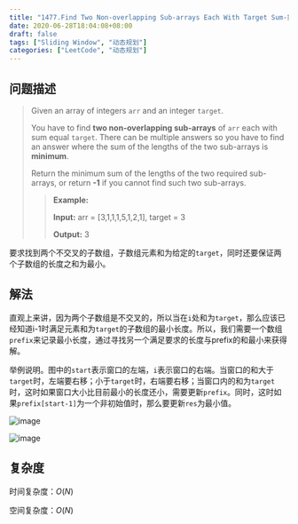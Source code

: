 ```yaml
---
title: "1477.Find Two Non-overlapping Sub-arrays Each With Target Sum-找出两个元素和为目标数且无交集的子数组"
date: 2020-06-28T18:04:08+08:00
draft: false
tags: ["Sliding Window", "动态规划"]
categories: ["LeetCode", "动态规划"]
---
```


## 问题描述

>Given an array of integers `arr` and an integer `target`.
>
>You have to find **two non-overlapping sub-arrays** of `arr` each with sum equal `target`. There can be multiple answers so you have to find an answer where the sum of the lengths of the two sub-arrays is **minimum**.
>
>Return the minimum sum of the lengths of the two required sub-arrays, or return **-1** if you cannot find such two sub-arrays.
>>
>>**Example:**
>>
>> **Input:** arr = [3,1,1,1,5,1,2,1], target = 3
>>
>> **Output:** 3

要求找到两个不交叉的子数组，子数组元素和为给定的`target`，同时还要保证两个子数组的长度之和为最小。

## 解法

直观上来讲，因为两个子数组是不交叉的，所以当在`i`处和为`target`，那么应该已经知道i-1时满足元素和为`target`的子数组的最小长度。所以，我们需要一个数组`prefix`来记录最小长度，通过寻找另一个满足要求的长度与prefix的和最小来获得解。

举例说明。图中的`start`表示窗口的左端，`i`表示窗口的右端。当窗口的和大于`target`时，左端要右移；小于`target`时，右端要右移；当窗口内的和为`target`时，这时如果窗口大小比目前最小的长度还小，需要更新`prefix`。同时，这时如果`prefix[start-1]`为一个非初始值时，那么要更新`res`为最小值。


![image](/images/lc1477-1.png)

![image](/images/lc1477-2.png)


## 复杂度

时间复杂度：$O(N)$

空间复杂度：$O(N)$

